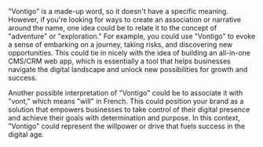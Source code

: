 "Vontigo" is a made-up word, so it doesn't have a specific meaning. However, if you're looking for ways to create an association or narrative around the name, one idea could be to relate it to the concept of "adventure" or "exploration." For example, you could use "Vontigo" to evoke a sense of embarking on a journey, taking risks, and discovering new opportunities. This could tie in nicely with the idea of building an all-in-one CMS/CRM web app, which is essentially a tool that helps businesses navigate the digital landscape and unlock new possibilities for growth and success.

Another possible interpretation of "Vontigo" could be to associate it with "vont," which means "will" in French. This could position your brand as a solution that empowers businesses to take control of their digital presence and achieve their goals with determination and purpose. In this context, "Vontigo" could represent the willpower or drive that fuels success in the digital age.
